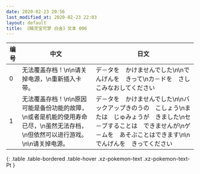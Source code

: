 ```yaml
---
date: 2020-02-23 20:56
last_modified_at: 2020-02-23 22:03
layout: default
title: 《精灵宝可梦 白金》文本 006
---
```

| 编号 | 中文 | 日文 |
| ---- | ---- | ---- |
| 0 | 无法覆盖存档！\n\n请关掉电源，\n重新插入卡带。 | デ－タを　かけませんでした\n\nでんげんを　きって\nカ－ドを　さしこみなおしてください |
| 1 | 无法覆盖存档！\n\n原因可能是备份功能的故障，\n或者是机能的使用寿命已尽，\n虽然无法存档，\n但依然可以进行游戏。\n\n请关掉电源。 | デ－タを　かけませんでした\n\nバックアップきのうの　こしょう\nまたは　じゅみょうが　きました\nセ－ブすることは　できませんが\nゲ－ムを　あそぶことはできます\n\nでんげんを　きってください |
{: .table .table-bordered .table-hover .xz-pokemon-text .xz-pokemon-text-Pt }